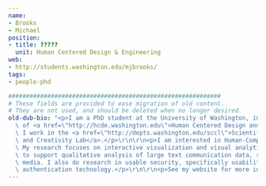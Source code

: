 ```yaml
---
name:
- Brooks
- Michael
position:
- title: ?????
  unit: Human Centered Design & Engineering
web:
- http://students.washington.edu/mjbrooks/
tags:
- people-phd

############################################################
# These fields are provided to ease migration of old content.
# They are not used, and should be deleted when no longer desired.
old-dub-bio: "<p>I am a PhD student at the University of Washington, in the department\
  \ of <a href=\"http://hcde.washington.edu\">Human Centered Design and Engineering</a>.\
  \ I work in the <a href=\"http://depts.washington.edu/sccl\">Scientific Collaboration\
  \ and Creativity Lab</a>.</p>\r\n\r\n<p>I am interested in Human-Computer Interaction.\
  \ My research focuses on interactive visualization and visual analytics techniques\
  \ to support qualitative analysis of large text communication data, such as social\
  \ media. I also do research in usable security, specifically usability and biometric\
  \ authentication technology.</p>\r\n\r\n<p>See my website for more information.</p>"
---
```

